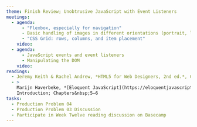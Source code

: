```yaml
---
theme: Finish Review; Unobtrusive JavaScript with Event Listeners
meetings:
  - agenda:
      - "Flexbox, especially for navigation"
      - Basic handling of images in different orientations (portrait, landscape)
      - "CSS Grid: rows, columns, and item placement"
    video:
  - agenda:
      - JavaScript events and event listeners
      - Manipulating the DOM
    video:
readings:
  - Jeremy Keith & Rachel Andrew, *HTML5 for Web Designers, 2nd ed.*, Chapter&nbsp;4
  - >
    Marijn Haverbeke, *[Eloquent JavaScript](https://eloquentjavascript.net/), 3rd ed.*,
    Introduction; Chapters&nbsp;5–6
tasks:
  - Production Problem 04
  - Production Problem 03 Discussion
  - Participate in Week Twelve reading discussion on Basecamp
---
```

